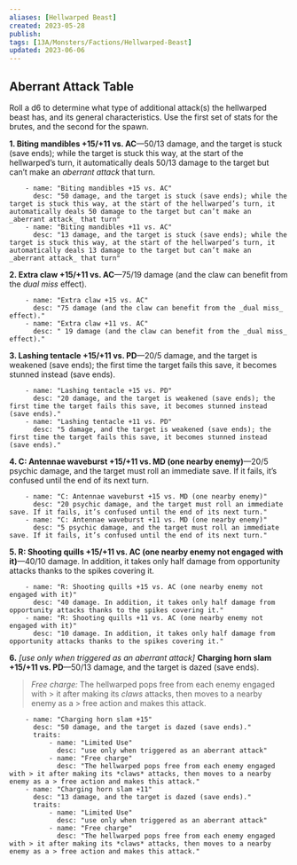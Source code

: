 ```yaml
---
aliases: [Hellwarped Beast]
created: 2023-05-28
publish: 
tags: [13A/Monsters/Factions/Hellwarped-Beast]
updated: 2023-06-06
---
```


## Aberrant Attack Table

Roll a d6 to determine what type of additional attack(s) the hellwarped beast has, and its general characteristics. Use the first set of stats for the brutes, and the second for the spawn.

**1. Biting mandibles +15/+11 vs. AC**—50/13 damage, and the target is stuck (save ends); while the target is stuck this way, at the start of the hellwarped’s turn, it automatically deals 50/13 damage to the target but can’t make an *aberrant attack* that turn.

```
    - name: "Biting mandibles +15 vs. AC"
      desc: "50 damage, and the target is stuck (save ends); while the target is stuck this way, at the start of the hellwarped’s turn, it automatically deals 50 damage to the target but can’t make an _aberrant attack_ that turn"
    - name: "Biting mandibles +11 vs. AC"
      desc: "13 damage, and the target is stuck (save ends); while the target is stuck this way, at the start of the hellwarped’s turn, it automatically deals 13 damage to the target but can’t make an _aberrant attack_ that turn"
```

**2. Extra claw +15/+11 vs. AC**—75/19 damage (and the claw can benefit from the *dual miss* effect).

```
    - name: "Extra claw +15 vs. AC"
      desc: "75 damage (and the claw can benefit from the _dual miss_ effect)."
    - name: "Extra claw +11 vs. AC"
      desc: " 19 damage (and the claw can benefit from the _dual miss_ effect)."
```

**3. Lashing tentacle +15/+11 vs. PD**—20/5 damage, and the target is weakened (save ends); the first time the target fails this save, it becomes stunned instead (save ends).

```
    - name: "Lashing tentacle +15 vs. PD"
      desc: "20 damage, and the target is weakened (save ends); the first time the target fails this save, it becomes stunned instead (save ends)."
    - name: "Lashing tentacle +11 vs. PD"
      desc: "5 damage, and the target is weakened (save ends); the first time the target fails this save, it becomes stunned instead (save ends)."
```

**4. C: Antennae waveburst +15/+11 vs. MD (one nearby enemy)**—20/5 psychic damage, and the target must roll an immediate save. If it fails, it’s confused until the end of its next turn.

```
    - name: "C: Antennae waveburst +15 vs. MD (one nearby enemy)"
      desc: "20 psychic damage, and the target must roll an immediate save. If it fails, it’s confused until the end of its next turn."
    - name: "C: Antennae waveburst +11 vs. MD (one nearby enemy)"
      desc: "5 psychic damage, and the target must roll an immediate save. If it fails, it’s confused until the end of its next turn."
```

**5. R: Shooting quills +15/+11 vs. AC (one nearby enemy not engaged with it)**—40/10 damage. In addition, it takes only half damage from opportunity attacks thanks to the spikes covering it.

```
    - name: "R: Shooting quills +15 vs. AC (one nearby enemy not engaged with it)"
      desc: "40 damage. In addition, it takes only half damage from opportunity attacks thanks to the spikes covering it."
    - name: "R: Shooting quills +11 vs. AC (one nearby enemy not engaged with it)"
      desc: "10 damage. In addition, it takes only half damage from opportunity attacks thanks to the spikes covering it."
```

**6.** *\[use only when triggered as an aberrant attack\]* **Charging horn slam +15/+11 vs. PD**—50/13 damage, and the target is dazed (save ends).

> *Free charge:* The hellwarped pops free from each enemy engaged with > it after making its *claws* attacks, then moves to a nearby enemy as a > free action and makes this attack.

```
    - name: "Charging horn slam +15"
      desc: "50 damage, and the target is dazed (save ends)."
      traits:
          - name: "Limited Use"
            desc: "use only when triggered as an aberrant attack"
          - name: "Free charge"
            desc: "The hellwarped pops free from each enemy engaged with > it after making its *claws* attacks, then moves to a nearby enemy as a > free action and makes this attack."
    - name: "Charging horn slam +11"
      desc: "13 damage, and the target is dazed (save ends)."
      traits:
          - name: "Limited Use"
            desc: "use only when triggered as an aberrant attack"
          - name: "Free charge"
            desc: "The hellwarped pops free from each enemy engaged with > it after making its *claws* attacks, then moves to a nearby enemy as a > free action and makes this attack."
```

